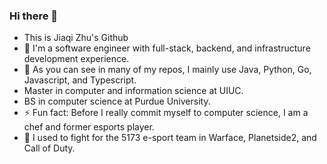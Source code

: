 ### Hi there 👋

- This is Jiaqi Zhu's Github
- 🔭 I'm a software engineer with full-stack, backend, and infrastructure development experience.
- 💬 As you can see in many of my repos, I mainly use Java, Python, Go, Javascript, and Typescript.
- Master in computer and information science at UIUC.
- BS in computer science at Purdue University.
- ⚡ Fun fact: Before I really commit myself to computer science, I am a chef and former esports player.
- 👯 I used to fight for the 5173 e-sport team in Warface, Planetside2, and Call of Duty.

<!--
**Dh0le/Dh0le** is a ✨ *special* ✨ repository because its `README.md` (this file) appears on your GitHub profile.

Here are some ideas to get you started:

- 🔭 I’m currently working on ...
- 🌱 I’m currently learning ...
- 👯 I’m looking to collaborate on ...
- 🤔 I’m looking for help with ...
- 💬 Ask me about ...
- 📫 How to reach me: ...
- 😄 Pronouns: ...
- ⚡ Fun fact: ...
-->
